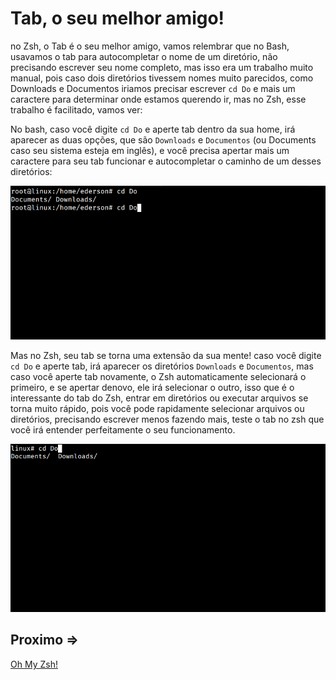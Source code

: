 # Tab, o seu melhor amigo!

no Zsh, o Tab é o seu melhor amigo, vamos relembrar que no Bash, usavamos o tab para autocompletar o nome de um diretório, não precisando escrever seu nome completo, mas isso era um trabalho muito manual, pois caso dois diretórios tivessem nomes muito parecidos, como Downloads e Documentos iriamos precisar escrever `cd Do` e mais um caractere para determinar onde estamos querendo ir, mas no Zsh, esse trabalho é facilitado, vamos ver:

No bash, caso você digite `cd Do` e aperte tab dentro da sua home, irá aparecer as duas opções, que são `Downloads` e `Documentos` (ou Documents caso seu sistema esteja em inglês), e você precisa apertar mais um caractere para seu tab funcionar e autocompletar o caminho de um desses diretórios:

![output-1](../../assets/tab/output-1.png)

Mas no Zsh, seu tab se torna uma extensão da sua mente! caso você digite `cd Do` e aperte tab, irá aparecer os diretórios `Downloads` e `Documentos`, mas caso você aperte tab novamente, o Zsh automaticamente selecionará o primeiro, e se apertar denovo, ele irá selecionar o outro, isso que é o interessante do tab do Zsh, entrar em diretórios ou executar arquivos se torna muito rápido, pois você pode rapidamente selecionar arquivos ou diretórios, precisando escrever menos fazendo mais, teste o tab no zsh que você irá entender perfeitamente o seu funcionamento.

![output-2](../../assets/tab/output-2.png)

## Proximo =>

[Oh My Zsh!](../ohmyzsh/README.md)